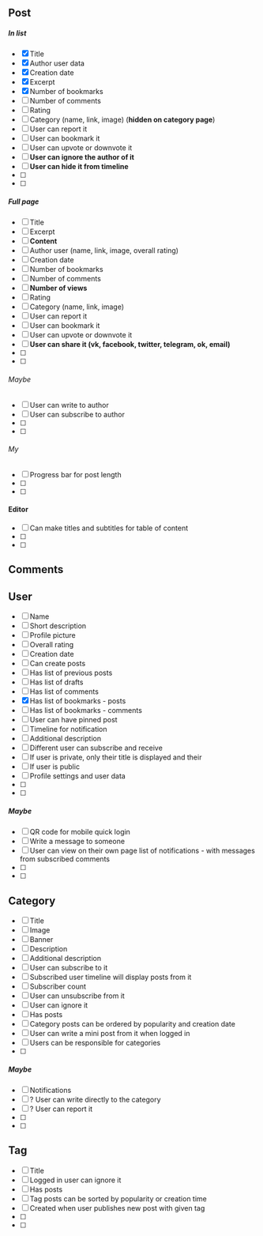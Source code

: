 ## Post

##### In list
- [x] Title
- [x] Author user data
- [x] Creation date
- [x] Excerpt
- [x] Number of bookmarks
- [ ] Number of comments
- [ ] Rating
- [ ] Category (name, link, image) (**hidden on category page**)
- [ ] User can report it
- [ ] User can bookmark it
- [ ] User can upvote or downvote it
- [ ] **User can ignore the author of it**
- [ ] **User can hide it from timeline**
- [ ] 
- [ ] 

##### Full page
- [ ] Title
- [ ] Excerpt
- [ ] **Content**
- [ ] Author user (name, link, image, overall rating)
- [ ] Creation date
- [ ] Number of bookmarks
- [ ] Number of comments
- [ ] **Number of views**
- [ ] Rating
- [ ] Category (name, link, image)
- [ ] User can report it
- [ ] User can bookmark it
- [ ] User can upvote or downvote it
- [ ] **User can share it (vk, facebook, twitter, telegram, ok, email)**
- [ ]
- [ ]

###### Maybe

- [ ] User can write to author
- [ ] User can subscribe to author
- [ ]
- [ ]

###### My
- [ ] Progress bar for post length
- [ ]
- [ ]
 
#### Editor
- [ ] Can make titles and subtitles for table of content
- [ ] 
- [ ]

## Comments


## User 
- [ ] Name
- [ ] Short description
- [ ] Profile picture
- [ ] Overall rating
- [ ] Creation date
- [ ] Can create posts
- [ ] Has list of previous posts
- [ ] Has list of drafts
- [ ] Has list of comments
- [x] Has list of bookmarks - posts
- [ ] Has list of bookmarks - comments
- [ ] User can have pinned post
- [ ] Timeline for notification
- [ ] Additional description
- [ ] Different user can subscribe and receive 
- [ ] If user is private, only their title is displayed and their 
- [ ] If user is public 
- [ ] Profile settings and user data
- [ ] 
- [ ] 

##### Maybe
- [ ] QR code for mobile quick login
- [ ] Write a message to someone
- [ ] User can view on their own page list of notifications - with messages from subscribed comments
- [ ] 
- [ ] 

## Category

- [ ] Title
- [ ] Image
- [ ] Banner
- [ ] Description
- [ ] Additional description
- [ ] User can subscribe to it 
- [ ] Subscribed user timeline will display posts from it
- [ ] Subscriber count
- [ ] User can unsubscribe from it
- [ ] User can ignore it
- [ ] Has posts 
- [ ] Category posts can be ordered by popularity and creation date
- [ ] User can write a mini post from it when logged in
- [ ] Users can be responsible for categories
- [ ] 

##### Maybe

- [ ] Notifications
- [ ] ? User can write directly to the category
- [ ] ? User can report it
- [ ] 
- [ ] 

## Tag
- [ ] Title
- [ ] Logged in user can ignore it
- [ ] Has posts
- [ ] Tag posts can be sorted by popularity or creation time
- [ ] Created when user publishes new post with given tag
- [ ] 
- [ ] 
